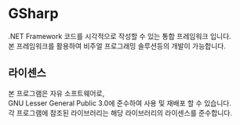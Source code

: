 # GSharp
.NET Framework 코드를 시각적으로 작성할 수 있는 통합 프레임워크 입니다.  
본 프레임워크를 활용하여 비주얼 프로그래밍 솔루션등의 개발이 가능합니다.

## 라이센스
본 프로그램은 자유 소프트웨어로,  
GNU Lesser General Public 3.0에 준수하여 사용 및 재배포 할 수 있습니다.  
각 프로그램에 참조된 라이브러리는 해당 라이브러리의 라이센스를 준수합니다.
